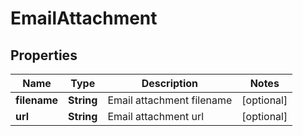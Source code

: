 # EmailAttachment

## Properties

Name | Type | Description | Notes
------------ | ------------- | ------------- | -------------
**filename** | **String** | Email attachment filename | [optional] 
**url** | **String** | Email attachment url | [optional] 


